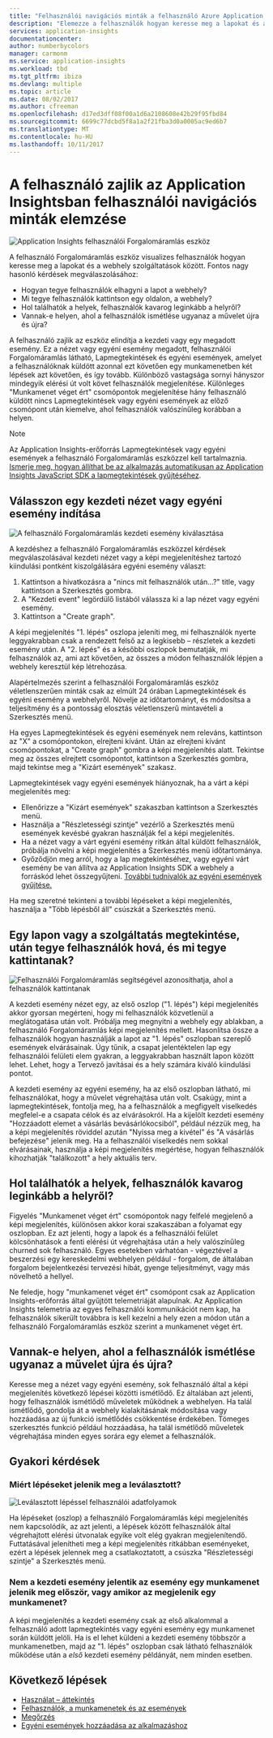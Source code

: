 ```yaml
---
title: "Felhasználói navigációs minták a felhasználó Azure Application insightsban zajló kommunikációról elemzése |} Microsoft docs"
description: "Elemezze a felhasználók hogyan keresse meg a lapokat és a szolgáltatások webalkalmazás között."
services: application-insights
documentationcenter: 
author: numberbycolors
manager: carmonm
ms.service: application-insights
ms.workload: tbd
ms.tgt_pltfrm: ibiza
ms.devlang: multiple
ms.topic: article
ms.date: 08/02/2017
ms.author: cfreeman
ms.openlocfilehash: d17ed3dff08f00a1d6a2108608e42b29f95fbd84
ms.sourcegitcommit: 6699c77dcbd5f8a1a2f21fba3d0a0005ac9ed6b7
ms.translationtype: MT
ms.contentlocale: hu-HU
ms.lasthandoff: 10/11/2017
---
```

# <a name="analyze-user-navigation-patterns-with-user-flows-in-application-insights"></a>A felhasználó zajlik az Application Insightsban felhasználói navigációs minták elemzése

![Application Insights felhasználói Forgalomáramlás eszköz](./media/app-insights-usage-flows/flows.png)

A felhasználó Forgalomáramlás eszköz visualizes felhasználók hogyan keresse meg a lapokat és a webhely szolgáltatások között. Fontos nagy hasonló kérdések megválaszolásához:
* Hogyan tegye felhasználók elhagyni a lapot a webhely?
* Mi tegye felhasználók kattintson egy oldalon, a webhely?
* Hol találhatók a helyek, felhasználók kavarog leginkább a helyről?
* Vannak-e helyen, ahol a felhasználók ismétlése ugyanaz a művelet újra és újra?

A felhasználó zajlik az eszköz elindítja a kezdeti vagy egy megadott esemény. Ez a nézet vagy egyéni esemény megadott, felhasználói Forgalomáramlás látható, Lapmegtekintések és egyéni események, amelyet a felhasználóknak küldött azonnal ezt követően egy munkamenetben két lépések azt követően, és így tovább. Különböző vastagsága sornyi hányszor mindegyik elérési út volt követ felhasználók megjelenítése. Különleges "Munkamenet véget ért" csomópontok megjelenítése hány felhasználó küldött nincs Lapmegtekintések vagy egyéni események az előző csomópont után kiemelve, ahol felhasználók valószínűleg korábban a helyen.



> [!NOTE]
> Az Application Insights-erőforrás Lapmegtekintések vagy egyéni események a felhasználó Forgalomáramlás eszközzel kell tartalmaznia. [Ismerje meg, hogyan állíthat be az alkalmazás automatikusan az Application Insights JavaScript SDK a lapmegtekintések gyűjtéséhez](app-insights-javascript.md).
> 
> 

## <a name="start-by-choosing-an-initial-page-view-or-custom-event"></a>Válasszon egy kezdeti nézet vagy egyéni esemény indítása

![A felhasználó Forgalomáramlás kezdeti esemény kiválasztása](./media/app-insights-usage-flows/flows-initial-event.png)

A kezdéshez a felhasználó Forgalomáramlás eszközzel kérdések megválaszolásával kezdeti nézet vagy a képi megjelenítéshez tartozó kiindulási pontként kiszolgálására egyéni esemény választ:
1. Kattintson a hivatkozásra a "nincs mit felhasználók után...?" title, vagy kattintson a Szerkesztés gombra. 
2. A "Kezdeti event" legördülő listából válassza ki a lap nézet vagy egyéni esemény.
3. Kattintson a "Create graph".

A képi megjelenítés "1. lépés" oszlopa jeleníti meg, mi felhasználók nyerte leggyakrabban csak a rendezett felső az a legkisebb – részletek a kezdeti esemény után. A "2. lépés" és a későbbi oszlopok bemutatják, mi felhasználók az, ami azt követően, az összes a módon felhasználók lépjen a webhely keresztül kép létrehozása.

Alapértelmezés szerint a felhasználói Forgalomáramlás eszköz véletlenszerűen minták csak az elmúlt 24 órában Lapmegtekintések és egyéni esemény a webhelyről. Növelje az időtartományt, és módosítsa a teljesítmény és a pontosság elosztás véletlenszerű mintavételi a Szerkesztés menü.

Ha egyes Lapmegtekintések és egyéni események nem releváns, kattintson az "X" a csomópontokon, elrejteni kívánt. Után az elrejteni kívánt csomópontokat, a "Create graph" gombra a képi megjelenítés alatt. Tekintse meg az összes elrejtett csomópontot, kattintson a Szerkesztés gombra, majd tekintse meg a "Kizárt események" szakasz.

Lapmegtekintések vagy egyéni események hiányoznak, ha a várt a képi megjelenítés meg:
* Ellenőrizze a "Kizárt események" szakaszban kattintson a Szerkesztés menü.
* Használja a "Részletességi szintje" vezérlő a Szerkesztés menü események kevésbé gyakran használják fel a képi megjelenítés.
* Ha a nézet vagy a várt egyéni esemény ritkán által küldött felhasználók, próbálja növelni a képi megjelenítés a Szerkesztés menü időtartománya.
* Győződjön meg arról, hogy a lap megtekintéséhez, vagy egyéni várt esemény be van állítva az Application Insights SDK a webhely a forráskód lehet összegyűjteni. [További tudnivalók az egyéni események gyűjtése.](app-insights-api-custom-events-metrics.md)

Ha meg szeretné tekinteni a további lépéseket a képi megjelenítés, használja a "Több lépésből áll" csúszkát a Szerkesztés menü.

## <a name="after-visiting-a-page-or-feature-where-do-users-go-and-what-do-they-click"></a>Egy lapon vagy a szolgáltatás megtekintése, után tegye felhasználók hová, és mi tegye kattintanak?

![Felhasználói Forgalomáramlás segítségével azonosíthatja, ahol a felhasználók kattintanak](./media/app-insights-usage-flows/flows-one-step.png)

A kezdeti esemény nézet egy, az első oszlop ("1. lépés") képi megjelenítés akkor gyorsan megérteni, hogy mi felhasználók közvetlenül a meglátogatása után volt. Próbálja meg megnyitni a webhely egy ablakban, a felhasználó Forgalomáramlás képi megjelenítés mellett. Hasonlítsa össze a felhasználók hogyan használják a lapot az "1. lépés" oszlopban szereplő események elvárásainak. Úgy tűnik, a csapat jelentéktelen lap egy felhasználói felületi elem gyakran, a leggyakrabban használt lapon között lehet. Lehet, hogy a Tervező javításai és a hely számára kiváló kiindulási pontot.

A kezdeti esemény az egyéni esemény, ha az első oszlopban látható, mi felhasználókat, hogy a művelet végrehajtása után volt. Csakúgy, mint a lapmegtekintések, fontolja meg, ha a felhasználók a megfigyelt viselkedés megfelel-e a csapata célok és az elvárásokról. Ha a kijelölt kezdeti esemény "Hozzáadott elemet a vásárlás bevásárlókocsiból", például nézzük meg, ha a képi megjelenítés röviddel azután "Nyissa meg a kivétel" és "A vásárlás befejezése" jelenik meg. Ha a felhasználói viselkedés nem sokkal elvárásainak, használja a képi megjelenítés megértése, hogyan felhasználók kihozhatják "találkozott" a hely aktuális terv.

## <a name="where-are-the-places-that-users-churn-most-from-your-site"></a>Hol találhatók a helyek, felhasználók kavarog leginkább a helyről?

Figyelés "Munkamenet véget ért" csomópontok nagy felfelé megjelenő a képi megjelenítés, különösen akkor korai szakaszában a folyamat egy oszlopban. Ez azt jelenti, hogy a lapok és a felhasználói felület kölcsönhatások a fenti elérési út végrehajtása után a hely valószínűleg churned sok felhasználó. Egyes esetekben várhatóan - végeztével a beszerzési egy kereskedelmi webhelyen például - forgalom, de általában forgalom bejelentkezési tervezési hibát, gyenge teljesítményt, vagy más növelhető a hellyel.

Ne feledje, hogy "munkamenet véget ért" csomópont csak az Application Insights-erőforrás által gyűjtött telemetriáját alapulnak. Az Application Insights telemetria az egyes felhasználói kommunikációt nem kap, ha felhasználók sikerült továbbra is kell kezelni a hely ezen a módon után a felhasználó Forgalomáramlás eszköz szerint a munkamenet véget ért.

## <a name="are-there-places-where-users-repeat-the-same-action-over-and-over"></a>Vannak-e helyen, ahol a felhasználók ismétlése ugyanaz a művelet újra és újra?

Keresse meg a nézet vagy egyéni esemény, sok felhasználó által a képi megjelenítés következő lépései közötti ismétlődő. Ez általában azt jelenti, hogy felhasználók ismétlődő műveletek működnek a webhelyen. Ha talál ismétlődő, gondolja át a webhely kialakításának módosítása vagy hozzáadása az új funkció ismétlődés csökkentése érdekében. Tömeges szerkesztés funkció például hozzáadása, ha talál ismétlődő műveletek végrehajtása minden egyes sorára egy elemet a felhasználók.

## <a name="common-questions"></a>Gyakori kérdések

### <a name="why-do-steps-appear-disconnected"></a>Miért lépéseket jelenik meg a leválasztott?

![Leválasztott lépéssel felhasználói adatfolyamok](./media/app-insights-usage-flows/flows-disconnected.png)

Ha lépéseket (oszlop) a felhasználó Forgalomáramlás képi megjelenítés nem kapcsolódik, az azt jelenti, a lépések között felhasználók által végrehajtott elérési útvonalak egyike volt elég gyakran megjelenítendő. Futtatásával jelenítheti meg a képi megjelenítés ritkábban eseményeket, ezért a lépések jelennek meg a csatlakoztatott, a csúszka "Részletességi szintje" a Szerkesztés menü.

### <a name="does-the-initial-event-represent-the-first-time-the-event-appears-in-a-session-or-any-time-it-appears-in-a-session"></a>Nem a kezdeti esemény jelentik az esemény egy munkamenet jelenik meg először, vagy amikor az megjelenik egy munkamenet?

A képi megjelenítés a kezdeti esemény csak az első alkalommal a felhasználó adott lapmegtekintés vagy egyéni esemény egy munkamenet során küldött jelöli. Ha is el lehet küldeni a kezdeti esemény többször a munkamenetben, majd az "1. lépés" oszlopban csak látható felhasználók működése után a *első* kezdeti esemény példányát, nem minden esetben.

## <a name="next-steps"></a>Következő lépések

* [Használat – áttekintés](app-insights-usage-overview.md)
* [Felhasználók, a munkamenetek és az események](app-insights-usage-segmentation.md)
* [Megőrzés](app-insights-usage-retention.md)
* [Egyéni események hozzáadása az alkalmazáshoz](app-insights-api-custom-events-metrics.md)